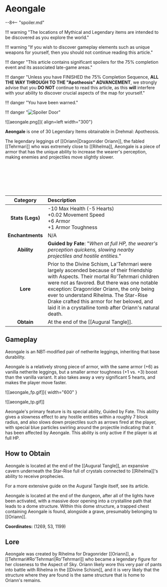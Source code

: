 # Aeongale

--8<-- "spoiler.md"

!!! warning "The locations of Mythical and Legendary items are intended to be discovered as you explore the world."

!!! warning "If you wish to discover gameplay elements such as unique weapons for yourself, then you should not continue reading this article."

!!! danger "This article contains significant spoilers for the 75% completion event and its associated late-game areas."

!!! danger "Unless you have FINISHED the 75% Completion Sequence, **ALL THE WAY THROUGH TO THE "Apotheosis" ADVANCEMENT**, we strongly advise that you **DO NOT** continue to read this article, as this **will** interfere with your ability to discover crucial aspects of the map for yourself."

!!! danger "You have been warned."

!!! danger "![Spoiler Door](/assets/img/spoiler_door.png)"

![[aeongale.png]]{ align=left width="300"}

**Aeongale** is one of 30 Legendary Items obtainable in Drehmal: Apotheosis.

The legendary leggings of [[Oriann|Dragonrider Oriann]], the fabled [[Tehrmari]] who was extremely close to [[Rihelma]], Aeongale is a piece of armor that has the unique ability to increase the wearer's perception, making enemies and projectiles move slightly slower.

<br> <br> <br> <br> <br>

| Category | Description |
|:--------------------------------:|:-----------------------------------------------------------------------------------------------------------------------------------------------------------------------------|
| **Stats (Legs)**              | -10 Max Health (-5 Hearts) <br> +0.02 Movement Speed <br> +6 Armor  <br> +1 Armor Toughness      |
| **Enchantments**              | N/A |
| **Ability**                   | **Guided by Fate**: "*When at full HP, the wearer's perception quickens, slowing nearby projectiles and hostile entities.*" |
| **Lore**                      | Prior to the Divine Schism, La'Tehrmari were largely ascended because of their friendship with Aspects. Their mortal Ro'Tehrmari children were not as favored. But there was one notable exception: Dragonrider Oriann, the only being ever to understand Rihelma. The Star-Rise Drake crafted this armor for her beloved, and laid it in a crystalline tomb after Oriann's natural death. |
| **Obtain**                    | At the end of the [[Augural Tangle]].   | 

## Gameplay
Aeongale is an NBT-modified pair of netherite leggings, inheriting that base durability.

Aeongale is a relatively strong piece of armor, with the same armor (+6) as vanilla netherite leggings, but a smaller armor toughness (+1 vs. +3) boost than the vanilla variant. It also takes away a very significant 5 hearts, and makes the player move faster. 

![[aeongale_fp.gif]]{ width="600" }

![[aeongale_tp.gif]]

Aeongale's primary feature is its special ability, Guided by Fate. This ability gives a slowness effect to any hostile entities within a roughly 7 block radius, and also slows down projectiles such as arrows fired at the player, with special blue particles swirling around the projectile indicating that it has been affected by Aeongale. This ability is only active if the player is at full HP.

## How to Obtain
Aeongale is located at the end of the [[Augural Tangle]], an expansive cavern underneath the Star-Rise full of crystals connected to [[Rihelma]]'s ability to receive prophecies.

For a more extensive guide on the Augural Tangle itself, see its article.

Aeongale is located at the end of the dungeon, after all of the lights have been activated, with a massive door opening into a crystalline path that leads to a dome structure. Within this dome structure, a trapped chest containing Aeongale is found, alongside a grave, presumably belonging to [[Oriann]].

**Coordinates:** (1269, 53, 1199)

## Lore
Aeongale was created by Rihelma for Dragonrider [[Oriann]], a [[Tehrmari#Ro'Tehrmari|Ro'Tehrmari]] who became a legendary figure for her closeness to the Aspect of Sky. Oriann likely wore this very pair of pants into battle with Rihelma in the [[Divine Schism]], and it is very likely that the structure where they are found is the same structure that is home to Oriann's remains.
